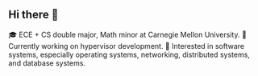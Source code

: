 ## Hi there 👋

<!--
**stephentea/stephentea** is a ✨ _special_ ✨ repository because its `README.md` (this file) appears on your GitHub profile.

Here are some ideas to get you started:

- 🔭 I’m currently working on ...
- 🌱 I’m currently learning ...
- 👯 I’m looking to collaborate on ...
- 🤔 I’m looking for help with ...
- 💬 Ask me about ...
- 📫 How to reach me: ...
- 😄 Pronouns: ...
- ⚡ Fun fact: ...
-->
🎓 ECE + CS double major, Math minor at Carnegie Mellon University.
🔭 Currently working on hypervisor development.
💖 Interested in software systems, especially operating systems, networking, distributed systems, and database systems.
